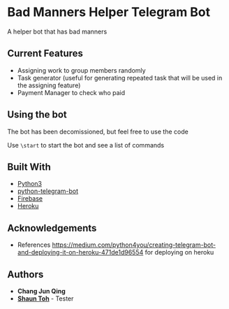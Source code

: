 # Bad Manners Helper Telegram Bot
A helper bot that has bad manners

## Current Features
* Assigning work to group members randomly
* Task generator (useful for generating repeated task that will be used in the assigning feature)
* Payment Manager to check who paid

## Using the bot
The bot has been decomissioned, but feel free to use the code

Use `\start` to start the bot and see a list of commands

## Built With
* [Python3](https://www.python.org/)
* [python-telegram-bot](https://github.com/python-telegram-bot/python-telegram-bot)
* [Firebase](https://firebase.google.com/)
* [Heroku](https://www.heroku.com/)

## Acknowledgements
* References https://medium.com/python4you/creating-telegram-bot-and-deploying-it-on-heroku-471de1d96554 for deploying on heroku

## Authors
* **Chang Jun Qing**
* [**Shaun Toh**](https://github.com/Shaun2h) - Tester
